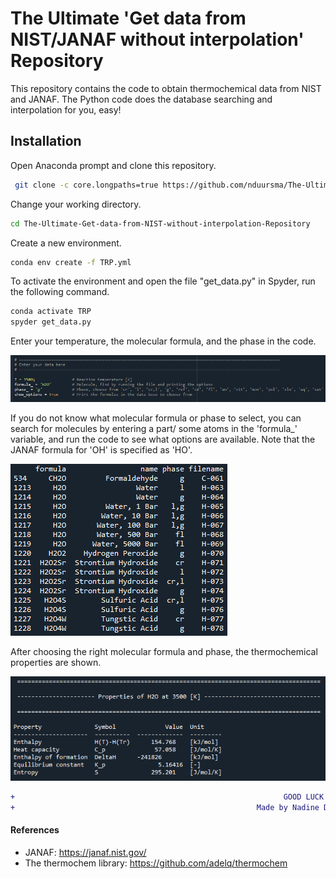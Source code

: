 # The Ultimate 'Get data from NIST/JANAF without interpolation' Repository

This repository contains the code to obtain thermochemical data from NIST and JANAF. The Python code does the database searching and interpolation for you, easy! 
## Installation

Open Anaconda prompt and clone this repository.
```bash
 git clone -c core.longpaths=true https://github.com/nduursma/The-Ultimate-Get-data-from-NIST-without-interpolation-Repository
```
Change your working directory.
```bash
cd The-Ultimate-Get-data-from-NIST-without-interpolation-Repository
```

Create a new environment.
```bash
conda env create -f TRP.yml

```

To activate the environment and open the file "get_data.py" in Spyder, run the following command.
```bash
conda activate TRP
spyder get_data.py
```

Enter your temperature, the molecular formula, and the phase in the code.

![The datafields.](https://github.com/nduursma/The-Ultimate-Get-data-from-NIST-without-interpolation-Repository/blob/main/enterdata.PNG)

If you do not know what molecular formula or phase to select, you can search for molecules by entering a part/ some atoms in the 'formula_' variable, and run the code to see what options are available. Note that the JANAF formula for 'OH' is specified as 'HO'.

![Find the right formula and phase.](https://github.com/nduursma/The-Ultimate-Get-data-from-NIST-without-interpolation-Repository/blob/main/formulatable.PNG)

After choosing the right molecular formula and phase, the thermochemical properties are shown.

![Output of the thermochemical properties.](https://github.com/nduursma/The-Ultimate-Get-data-from-NIST-without-interpolation-Repository/blob/main/output.PNG)



```diff
+                                                            GOOD LUCK!!                                                  + 
+                                                      Made by Nadine Duursma                                             + 
``` 
#### References
+ JANAF: https://janaf.nist.gov/ 
+ The thermochem library: https://github.com/adelq/thermochem

